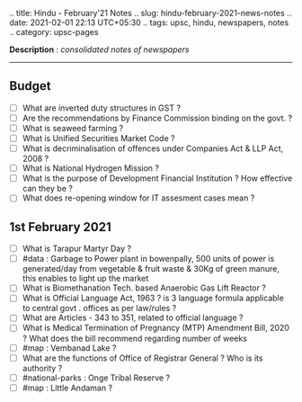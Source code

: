 .. title: Hindu - February'21  Notes
.. slug: hindu-february-2021-news-notes
.. date: 2021-02-01 22:13 UTC+05:30
.. tags: upsc, hindu, newspapers, notes
.. category: upsc-pages

**Description** : *consolidated notes of newspapers*

***
<!-- TEASER_END -->

## Budget
- [ ] What are inverted duty structures in GST ? 
- [ ] Are the recommendations by Finance Commission binding on the govt. ?
- [ ] What is seaweed farming ? 
- [ ] What is Unified Securities Market Code ? 
- [ ] What is decriminalisation of offences under Companies Act & LLP Act, 2008 ?
- [ ] What is National Hydrogen Mission ? 
- [ ] What is the purpose of Development Financial Institution ? How effective can they be ? 
- [ ] What does re-opening window for IT assesment cases mean ? 

## 1st February 2021
- [ ] What is Tarapur Martyr Day ? 
- [ ] #data : Garbage to Power plant in bowenpally, 500 units of power is generated/day from vegetable & fruit waste & 30Kg of green manure, this enables to light up the market
- [ ] What is Biomethanation Tech. based Anaerobic Gas Lift Reactor ? 
- [ ] What is Official Language Act, 1963 ? is 3 language formula applicable to central govt . offices as per law/rules ? 
- [ ] What are Articles - 343 to 351, related to official language ? 
- [ ] What is Medical Termination of Pregnancy (MTP) Amendment Bill, 2020 ? What does the bill recommend regarding number of weeks
- [ ] #map : Vembanad Lake ? 
- [ ] What are the functions of Office of Registrar General ? Who is its authority ? 
- [ ] #national-parks : Onge Tribal Reserve ? 
- [ ] #map : Little Andaman ?
